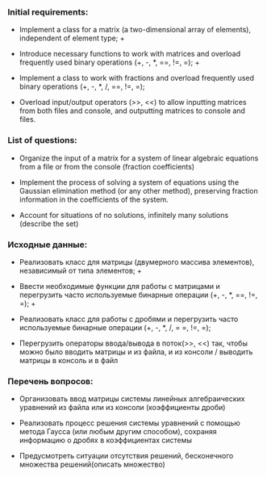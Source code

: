 ### Initial requirements:
- Implement a class for a matrix (a two-dimensional array of elements), independent of element type; +

- Introduce necessary functions to work with matrices and overload frequently used binary operations (+, -, *, ==, !=, =); +

- Implement a class to work with fractions and overload frequently used binary operations (+, -, *, /, ==, !=, =);

- Overload input/output operators (>>, <<) to allow inputting matrices from both files and console, and outputting matrices to console and files.

### List of questions:
- Organize the input of a matrix for a system of linear algebraic equations from a file or from the console (fraction coefficients)

- Implement the process of solving a system of equations using the Gaussian elimination method (or any other method), preserving fraction information in the coefficients of the system.

- Account for situations of no solutions, infinitely many solutions (describe the set)

### Исходные данные:

- Реализовать класс для матрицы (двумерного массива элементов), независимый от типа элементов; +

- Ввести необходимые функции для работы с матрицами и перегрузить часто используемые бинарные операции
  (+, -, *, ==, !=, =); +
- Реализовать класс для работы с дробями и
  перегрузить часто используемые бинарные операции
  (+, -, *, /, = =, !=, =);

- Перегрузить операторы ввода/вывода в поток(>>, <<) так, чтобы можно было вводить матрицы и из файла,
  и из консоли / выводить матрицы в консоль и в файл

### Перечень вопросов:

- Организовать ввод матрицы системы линейных алгебраических уравнений из файла
  или из консоли (коэффициенты дроби)

- Реализовать процесс решения системы уравнений с помощью метода Гаусса (или любым другим способом),
  сохраняя информацию о дробях в коэффициентах системы

- Предусмотреть ситуации отсутствия решений, бесконечного множества решений(описать множество)

